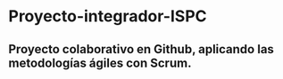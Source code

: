 # Proyecto-integrador-ISPC
## Proyecto colaborativo en Github, aplicando las metodologías ágiles con Scrum.
